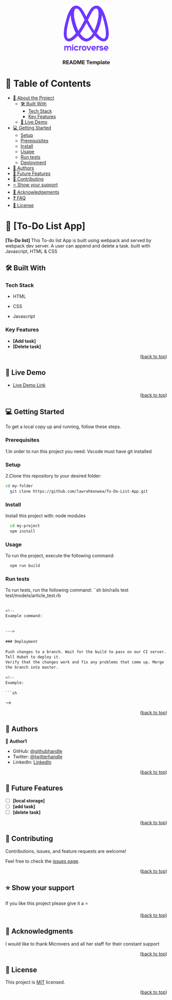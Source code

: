 <a name="readme-top"></a>

<!--
HOW TO USE:
This is an example of how you may give instructions on setting up your project locally.

Modify this file to match your project and remove sections that don't apply.

REQUIRED SECTIONS:
- Table of Contents
- About the Project
  - Built With
  - Live Demo
- Getting Started
- Authors
- Future Features
- Contributing
- Show your support
- Acknowledgements
- License

After you're finished please remove all the comments and instructions!
-->

<div align="center">
  <img src="murple_logo.png" alt="logo" width="140"  height="auto" />
  <br/>

  <h3><b>README Template</b></h3>

</div>


# 📗 Table of Contents

- [📖 About the Project](#about-project)
  - [🛠 Built With](#built-with)
    - [Tech Stack](#tech-stack)
    - [Key Features](#key-features)
  - [🚀 Live Demo](#live-demo)
- [💻 Getting Started](#getting-started)
  - [Setup](#setup)
  - [Prerequisites](#prerequisites)
  - [Install](#install)
  - [Usage](#usage)
  - [Run tests](#run-tests)
  - [Deployment](#triangular_flag_on_post-deployment)
- [👥 Authors](#authors)
- [🔭 Future Features](#future-features)
- [🤝 Contributing](#contributing)
- [⭐️ Show your support](#support)
- [🙏 Acknowledgements](#acknowledgements)
- [❓ FAQ](#faq)
- [📝 License](#license)


# 📖 [To-Do List App] <a name="about-project"></a>


**[To-Do list]**  This To-do list App is built using webpack and served by webpack dev server. A user can append and delete a task. built with Javascript, HTML & CSS

## 🛠 Built With <a name="built-with"></a>

### Tech Stack <a name="tech-stack"></a>

  <ul>
    <li><a>HTML</a></li>
  </ul>
  <ul>
    <li><a>CSS</a></li>
  </ul>
  <ul>
    <li><a>Javascript</a></li>
  </ul>

### Key Features <a name="key-features"></a>

- **[Add task]**
- **[Delete task]**

<p align="right">(<a href="#readme-top">back to top</a>)</p>

## 🚀 Live Demo <a name="live-demo"></a>

- [Live Demo Link](https://lawrahkonwea.github.io/To-Do-List-App/dist/)

<p align="right">(<a href="#readme-top">back to top</a>)</p>

## 💻 Getting Started <a name="getting-started"></a>

To get a local copy up and running, follow these steps.

### Prerequisites

1.In order to run this project you need:
Vscode must have git installed
<!--
Example command:

```sh
 
```
 -->

### Setup

2.Clone this repository to your desired folder:
```sh
cd my-folder
  git clone https://github.com/lawrahkonwea/To-Do-List-App.git
```
<!--
Example commands:


  

--->

### Install

Install this project with:
node modules
```sh
  cd my-project
  npm install
```
<!--
Example command:


--->

### Usage

To run the project, execute the following command:
```sh
  npm run build
```
<!--
Example command:


--->

### Run tests

To run tests, run the following command:
``sh
  bin/rails test test/models/article_test.rb
```

<!--
Example command:


--->

### Deployment

Push changes to a branch. Wait for the build to pass on our CI server. 
Tell Hubot to deploy it. 
Verify that the changes work and fix any problems that come up. Merge the branch into master.

<!--
Example:

```sh

```
 -->

<p align="right">(<a href="#readme-top">back to top</a>)</p>


## 👥 Authors <a name="authors"></a>


👤 **Author1**

- GitHub: [@githubhandle](https://github.com/lawrahkonwea)
- Twitter: [@twitterhandle](https://twitter.com/lawrah_xo)
- LinkedIn: [LinkedIn](https://linkedin.com/in/amakalaurakonwea)


<p align="right">(<a href="#readme-top">back to top</a>)</p>


## 🔭 Future Features <a name="future-features"></a>

- [ ] **[local storage]**
- [ ] **[add task]**
- [ ] **[delete task]**

<p align="right">(<a href="#readme-top">back to top</a>)</p>


## 🤝 Contributing <a name="contributing"></a>

Contributions, issues, and feature requests are welcome!

Feel free to check the [issues page](../../issues/).

<p align="right">(<a href="#readme-top">back to top</a>)</p>


## ⭐️ Show your support <a name="support"></a>

If you like this project please give it a ⭐️

<p align="right">(<a href="#readme-top">back to top</a>)</p>


## 🙏 Acknowledgments <a name="acknowledgements"></a>

I would like to thank Microvers and all her staff for their constant support

<p align="right">(<a href="#readme-top">back to top</a>)</p>


## 📝 License <a name="license"></a>

This project is [MIT](https://github.com/lawrahkonwea/To-Do-List-App/blob/master/License) licensed.

<p align="right">(<a href="#readme-top">back to top</a>)</p>
